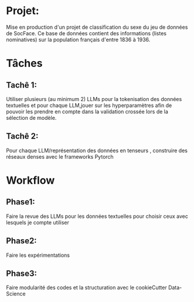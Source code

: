# Projet:
Mise en production d'un projet de classification du sexe du jeu de données de SocFace.
Ce base de données contient des informations (listes nominatives) sur la population français d'entre 1836 à 1936.
# Tâches
## Tachê 1:
Utiliser plusieurs (au minimum 2) LLMs pour la tokenisation des données textuelles et pour chaque LLM,jouer sur les hyperparamètres afin de pouvoir les prendre en compte dans la validation crossée lors de la sélection de modèle.
## Tachê 2:
Pour chaque LLM/représentation des données en tenseurs , construire des réseaux denses avec le frameworks Pytorch

# Workflow
## Phase1:
Faire la revue des LLMs pour les données textuelles pour choisir ceux avec lesquels je compte utiliser
## Phase2:
Faire les expérimentations
## Phase3:
Faire modularité des codes et la structuration avec le cookieCutter Data-Science

